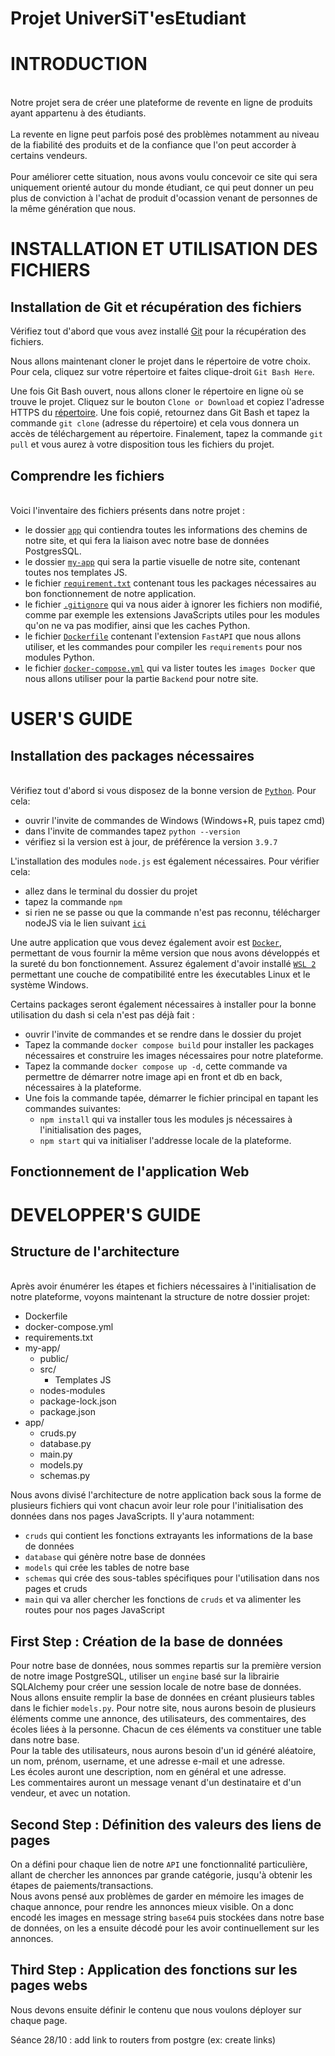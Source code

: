 # Projet UniverSiT'esEtudiant

# INTRODUCTION
\
Notre projet sera de créer une plateforme de revente en ligne de produits ayant appartenu à des étudiants.
\
\
La revente en ligne peut parfois posé des problèmes notamment au niveau de la fiabilité des produits et de la confiance que l'on peut accorder à certains vendeurs. 
\
\
Pour améliorer cette situation, nous avons voulu concevoir ce site qui sera uniquement orienté autour du monde étudiant, ce qui peut donner un peu plus de conviction à l'achat de produit d'ocassion venant de personnes de la même génération que nous.



# INSTALLATION ET UTILISATION DES FICHIERS

## Installation de Git et récupération des fichiers

Vérifiez tout d'abord que vous avez installé [Git](https://git-scm.com/) pour la récupération des fichiers.

Nous allons maintenant cloner le projet dans le répertoire de votre choix. Pour cela, cliquez sur votre répertoire et faites clique-droit `Git Bash Here`.

Une fois Git Bash ouvert, nous allons cloner le répertoire en ligne où se trouve le projet. Cliquez sur le bouton `Clone or Download` et copiez l'adresse HTTPS du [répertoire](https://git.esiee.fr/duongh/fullstack_data.git).
Une fois copié, retournez dans Git Bash et tapez la commande `git clone` (adresse du répertoire) et cela vous donnera un accès de téléchargement au répertoire.
Finalement, tapez la commande `git pull` et vous aurez à votre disposition tous les fichiers du projet. 

## Comprendre les fichiers
\
Voici l'inventaire des fichiers présents dans notre projet :
- le dossier [`app`](https://git.esiee.fr/duongh/fullstack_data/-/tree/master/app) qui contiendra toutes les informations des chemins de notre site, et qui fera la liaison avec notre base de données PostgresSQL.
- le dossier [`my-app`](https://git.esiee.fr/duongh/fullstack_data/-/tree/master/my-app) qui sera la partie visuelle de notre site, contenant toutes nos templates JS.
- le fichier [`requirement.txt`](https://git.esiee.fr/duongh/fullstack_data/-/blob/master/requirements.txt) contenant tous les packages nécessaires au bon fonctionnement de notre application.
- le fichier [`.gitignore`](https://git.esiee.fr/duongh/fullstack_data/-/blob/master/.gitignore) qui va nous aider à ignorer les fichiers non modifié, comme par exemple les extensions JavaScripts utiles pour les modules qu'on ne va pas modifier, ainsi que les caches Python. 
- le fichier [`Dockerfile`](https://git.esiee.fr/duongh/fullstack_data/-/blob/master/Dockerfile) contenant l'extension `FastAPI` que nous allons utiliser, et les commandes pour compiler les `requirements` pour nos modules Python. 
- le fichier [`docker-compose.yml`](https://git.esiee.fr/duongh/fullstack_data/-/blob/master/docker-compose.yml) qui va lister toutes les `images Docker` que nous allons utiliser pour la partie `Backend` pour notre site.
# USER'S GUIDE 

## Installation des packages nécessaires
\
Vérifiez tout d'abord si vous disposez de la bonne version de [`Python`](https://www.python.org/downloads/). Pour cela:
- ouvrir l'invite de commandes de Windows (Windows+R, puis tapez cmd)
- dans l'invite de commandes tapez `python --version`
- vérifiez si la version est à jour, de préférence la version `3.9.7`

L'installation des modules `node.js` est également nécessaires. Pour vérifier cela:
- allez dans le terminal du dossier du projet
- tapez la commande `npm`
- si rien ne se passe ou que la commande n'est pas reconnu, télécharger nodeJS via le lien suivant [`ici`](https://nodejs.org/en/download/) 

Une autre application que vous devez également avoir est [`Docker`](https://www.docker.com/get-started), permettant de vous fournir la même version que nous avons développés et la sureté du bon fonctionnement. Assurez également d'avoir installé [`WSL 2`](https://docs.microsoft.com/fr-fr/windows/wsl/install) permettant une couche de compatibilité entre les éxecutables Linux et le système Windows.

Certains packages seront également nécessaires à installer pour la bonne utilisation du dash si cela n'est pas déjà fait :
- ouvrir l'invite de commandes et se rendre dans le dossier du projet
- Tapez la commande `docker compose build` pour installer les packages nécessaires et construire les images nécessaires pour notre plateforme.
- Tapez la commande `docker compose up -d`, cette commande va permettre de démarrer notre image api en front et db en back, nécessaires à la plateforme.
- Une fois la commande tapée, démarrer le fichier principal en tapant les commandes suivantes:
    - `npm install` qui va installer tous les modules js nécessaires à l'initialisation des pages,
    - `npm start` qui va initialiser l'addresse locale de la plateforme. 


## Fonctionnement de l'application Web


# DEVELOPPER'S GUIDE

## Structure de l'architecture
\
Après avoir énumérer les étapes et fichiers nécessaires à l'initialisation de notre plateforme, voyons maintenant la structure de notre dossier projet:
- Dockerfile
- docker-compose.yml
- requirements.txt
- my-app/
  + public/
  + src/
    * Templates JS
  + nodes-modules
  + package-lock.json
  + package.json
- app/
  + cruds.py
  + database.py
  + main.py
  + models.py
  + schemas.py

Nous avons divisé l'architecture de notre application back sous la forme de plusieurs fichiers qui vont chacun avoir leur role pour l'initialisation des données dans nos pages JavaScripts. Il y'aura notamment:
- `cruds` qui contient les fonctions extrayants les informations de la base de données
- `database` qui génère notre base de données
- `models` qui crée les tables de notre base
- `schemas` qui crée des sous-tables spécifiques pour l'utilisation dans nos pages et cruds
- `main` qui va aller chercher les fonctions de `cruds` et va alimenter les routes pour nos pages JavaScript 

## First Step : Création de la base de données

Pour notre base de données, nous sommes repartis sur la première version de notre image PostgreSQL, utiliser un `engine` basé sur la librairie SQLAlchemy pour créer une session locale de notre base de données. \
Nous allons ensuite remplir la base de données en créant plusieurs tables dans le fichier `models.py`. Pour notre site, nous aurons besoin de plusieurs éléments comme une annonce, des utilisateurs, des commentaires, des écoles liées à la personne. Chacun de ces éléments va constituer une table dans notre base.\
Pour la table des utilisateurs, nous aurons besoin d'un id généré aléatoire, un nom, prénom, username, et une adresse e-mail et une adresse.\
Les écoles auront une description, nom en général et une adresse.\
Les commentaires auront un message venant d'un destinataire et d'un vendeur, et avec un notation.

## Second Step : Définition des valeurs des liens de pages

On a défini pour chaque lien de notre `API` une fonctionnalité particulière, allant de chercher les annonces par grande catégorie, jusqu'à obtenir les étapes de paiements/transactions. \
Nous avons pensé aux problèmes de garder en mémoire les images de chaque annonce, pour rendre les annonces mieux visible. On a donc encodé les images en message string `base64` puis stockées dans notre base de données, on les a ensuite décodé pour les avoir continuellement sur les annonces. 


## Third Step : Application des fonctions sur les pages webs


Nous devons ensuite définir le contenu que nous voulons déployer sur chaque page. 







Séance 28/10 : add link to routers from postgre (ex: create links)